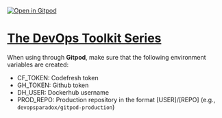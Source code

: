 [![Open in Gitpod](https://gitpod.io/button/open-in-gitpod.svg)](https://gitpod.io/#https://github.com/vfarcic/copilot-demo)

# [The DevOps Toolkit Series](http://www.devopstoolkitseries.com)

When using through **Gitpod**, make sure that the following environment variables are created:

* CF_TOKEN: Codefresh token
* GH_TOKEN: Github token
* DH_USER: Dockerhub username
* PROD_REPO: Production repository in the format [USER]/[REPO] (e.g., `devopsparadox/gitpod-production`)
